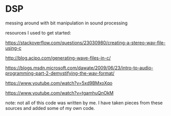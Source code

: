 # DSP
messing around with bit manipulation in sound processing

resources I used to get started: 
  
  https://stackoverflow.com/questions/23030980/creating-a-stereo-wav-file-using-c

  http://blog.acipo.com/generating-wave-files-in-c/

  https://blogs.msdn.microsoft.com/dawate/2009/06/23/intro-to-audio-programming-part-2-demystifying-the-wav-format/
  
  https://www.youtube.com/watch?v=5xd9BMxoXqo
  
  https://www.youtube.com/watch?v=tgamhuQnOkM


note: not all of this code was written by me. I have taken pieces from these sources and added some of my own code.
